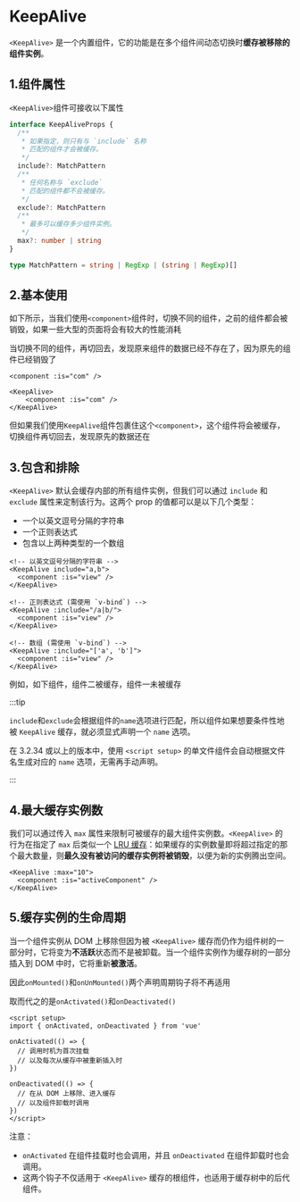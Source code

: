 # KeepAlive

`<KeepAlive>` 是一个内置组件，它的功能是在多个组件间动态切换时**缓存被移除的组件实例**。

## 1.组件属性

`<KeepAlive>`组件可接收以下属性

```ts
interface KeepAliveProps {
  /**
   * 如果指定，则只有与 `include` 名称
   * 匹配的组件才会被缓存。
   */
  include?: MatchPattern
  /**
   * 任何名称与 `exclude`
   * 匹配的组件都不会被缓存。
   */
  exclude?: MatchPattern
  /**
   * 最多可以缓存多少组件实例。
   */
  max?: number | string
}

type MatchPattern = string | RegExp | (string | RegExp)[]
```



## 2.基本使用

如下所示，当我们使用`<component>`组件时，切换不同的组件，之前的组件都会被销毁，如果一些大型的页面将会有较大的性能消耗

当切换不同的组件，再切回去，发现原来组件的数据已经不存在了，因为原先的组件已经销毁了

```vue
<component :is="com" />
```

<MyKeepAlive :exclude="['Add','Input']"/>

```vue
<KeepAlive>
	<component :is="com" />
</KeepAlive>
```

但如果我们使用`KeepAlive`组件包裹住这个`<component>`，这个组件将会被缓存，切换组件再切回去，发现原先的数据还在

<MyKeepAlive :include="['Add','Input']"/>





## 3.包含和排除

`<KeepAlive>` 默认会缓存内部的所有组件实例，但我们可以通过 `include` 和 `exclude` 属性来定制该行为。这两个 prop 的值都可以是以下几个类型：

- 一个以英文逗号分隔的字符串
- 一个正则表达式
- 包含以上两种类型的一个数组

```vue
<!-- 以英文逗号分隔的字符串 -->
<KeepAlive include="a,b">
  <component :is="view" />
</KeepAlive>

<!-- 正则表达式 (需使用 `v-bind`) -->
<KeepAlive :include="/a|b/">
  <component :is="view" />
</KeepAlive>

<!-- 数组 (需使用 `v-bind`) -->
<KeepAlive :include="['a', 'b']">
  <component :is="view" />
</KeepAlive>
```

例如，如下组件，组件二被缓存，组件一未被缓存

<MyKeepAlive :include="['Input']"/>

:::tip

`include`和`exclude`会根据组件的`name`选项进行匹配，所以组件如果想要条件性地被 `KeepAlive` 缓存，就必须显式声明一个 `name` 选项。

在 3.2.34 或以上的版本中，使用 `<script setup>` 的单文件组件会自动根据文件名生成对应的 `name` 选项，无需再手动声明。

:::



## 4.最大缓存实例数

我们可以通过传入 `max` 属性来限制可被缓存的最大组件实例数。`<KeepAlive>` 的行为在指定了 `max` 后类似一个 [LRU 缓存](https://en.wikipedia.org/wiki/Cache_replacement_policies#Least_recently_used_(LRU))：如果缓存的实例数量即将超过指定的那个最大数量，则**最久没有被访问的缓存实例将被销毁**，以便为新的实例腾出空间。

```vue
<KeepAlive :max="10">
  <component :is="activeComponent" />
</KeepAlive>
```





## 5.缓存实例的生命周期

当一个组件实例从 DOM 上移除但因为被 `<KeepAlive>` 缓存而仍作为组件树的一部分时，它将变为**不活跃**状态而不是被卸载。当一个组件实例作为缓存树的一部分插入到 DOM 中时，它将重新**被激活**。

因此`onMounted()`和`onUnMounted()`两个声明周期钩子将不再适用

取而代之的是`onActivated()`和`onDeactivated()`

```vue
<script setup>
import { onActivated, onDeactivated } from 'vue'

onActivated(() => {
  // 调用时机为首次挂载
  // 以及每次从缓存中被重新插入时
})

onDeactivated(() => {
  // 在从 DOM 上移除、进入缓存
  // 以及组件卸载时调用
})
</script>
```

注意：

- `onActivated` 在组件挂载时也会调用，并且 `onDeactivated` 在组件卸载时也会调用。
- 这两个钩子不仅适用于 `<KeepAlive>` 缓存的根组件，也适用于缓存树中的后代组件。



